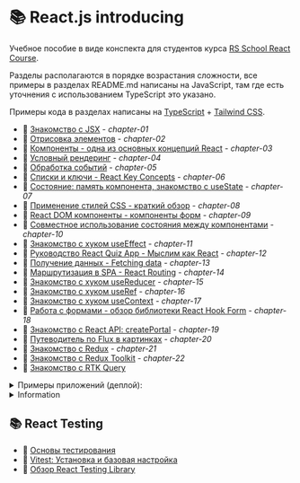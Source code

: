# 📚 React.js introducing

Учебное пособие в виде конспекта для студентов курса [RS School React Course](https://rs.school/react).

Разделы располагаются в порядке возрастания сложности, все примеры в разделах README.md написаны на JavaScript, там где
есть уточнения с использованием TypeScript это указано.

Примеры кода в разделах написаны
на [TypeScript](https://www.typescriptlang.org/) + [Tailwind CSS](https://tailwindcss.com/).

* 📘 [Знакомство с JSX](https://github.com/shopot/react-101/tree/chapter-01) - _chapter-01_
* 📘 [Отрисовка элементов](https://github.com/shopot/react-101/tree/chapter-02) - _chapter-02_
* 📘 [Компоненты - одна из основных концепций React](https://github.com/shopot/react-101/tree/chapter-03) - _chapter-03_
* 📘 [Условный рендеринг](https://github.com/shopot/react-101/tree/chapter-04) - _chapter-04_
* 📘 [Обработка событий](https://github.com/shopot/react-101/tree/chapter-05) - _chapter-05_
* 📘 [Списки и ключи - React Key Concepts](https://github.com/shopot/react-101/tree/chapter-06) - _chapter-06_
* 📘 [Состояние: память компонента, знакомство с useState](https://github.com/shopot/react-101/tree/chapter-07) -
  _chapter-07_
* 📘 [Применение стилей CSS - краткий обзор](https://github.com/shopot/react-101/tree/chapter-08) - _chapter-08_
* 📘 [React DOM компоненты - компоненты форм](https://github.com/shopot/react-101/tree/chapter-09) - _chapter-09_
* 📘 [Совместное использование состояния между компонентами](https://github.com/shopot/react-101/tree/chapter-10) -
  _chapter-10_
* 📘 [Знакомство с хуком useEffect](https://github.com/shopot/react-101/tree/chapter-11) - _chapter-11_
* 📘 [Руководство React Quiz App - Мыслим как React](https://github.com/shopot/react-101/tree/chapter-12) - _chapter-12_
* 📘 [Получение данных - Fetching data](https://github.com/shopot/react-101/tree/chapter-13) - _chapter-13_
* 📘 [Маршрутизация в SPA - React Routing](https://github.com/shopot/react-101/tree/chapter-14) - _chapter-14_
* 📘 [Знакомство с хуком useReducer](https://github.com/shopot/react-101/tree/chapter-15) - _chapter-15_
* 📘 [Знакомство с хуком useRef](https://github.com/shopot/react-101/tree/chapter-16) - _chapter-16_
* 📘 [Знакомство с хуком useContext](https://github.com/shopot/react-101/tree/chapter-17) - _chapter-17_
* 📘 [Работа с формами - обзор библиотеки React Hook Form](https://github.com/shopot/react-101/tree/chapter-18) - _chapter-18_
* 📘 [Знакомство с React API: createPortal](https://github.com/shopot/react-101/tree/chapter-19) - _chapter-19_
* 📘 [Путеводитель по Flux в картинках](https://github.com/shopot/react-101/tree/chapter-20) - _chapter-20_
* 📘 [Знакомство с Redux](https://github.com/shopot/react-101/tree/chapter-21) - _chapter-21_
* 📘 [Знакомство с Redux Toolkit](https://github.com/shopot/react-101/tree/chapter-22) - _chapter-22_
* 📘 [Знакомство с RTK Query](https://github.com/shopot/react-101/tree/rtk-query)

<details>
  <summary>Примеры приложений (деплой):</summary>

- 🔗 [Приложение Todo App](https://todo-app-ab1e50.netlify.app) - [chapter-09](https://github.com/shopot/react-101/tree/chapter-09), [chapter-15](https://github.com/shopot/react-101/tree/chapter-15), [chapter-17](https://github.com/shopot/react-101/tree/chapter-17) , [chapter-21](https://github.com/shopot/react-101/tree/chapter-21), [chapter-22](https://github.com/shopot/react-101/tree/chapter-22)
- 🔗 [Приложение React Roadmap (Accordion)](https://react-roadmap-ab1e50.netlify.app) - [chapter-10](https://github.com/shopot/react-101/tree/chapter-10)
- 🔗 [Приложение с примерами useEffect](https://react-use-effect-ab1e50.netlify.app) - [chapter-11](https://github.com/shopot/react-101/tree/chapter-11)
- 🔗 [Приложение React Quiz App](https://quiz-app-ab1e50.netlify.app) - [chapter-12](https://github.com/shopot/react-101/tree/chapter-12)
- 🔗 [Приложение Fetching Data](https://fetch-data-ab1e50.netlify.app) - [chapter-13](https://github.com/shopot/react-101/tree/chapter-13)
- 🔗 [Приложение с React Router](https://react-router-ab1e50.netlify.app) - [chapter-14](https://github.com/shopot/react-101/tree/chapter-14)
- 🔗 [Приложение с примерами useRef](https://react-useref-ab1e50.netlify.app) - [chapter-16](https://github.com/shopot/react-101/tree/chapter-16)
- 🔗 [Приложение с примерами React Hook Form](https://react-hook-form-ab1e50.netlify.app) - [chapter-18](https://github.com/shopot/react-101/tree/chapter-18)

</details>

<details>
  <summary>Information</summary>

Для работы с примерами кода клонируйте репозиторий

```shell
git clone https://github.com/shopot/react-101.git
cd react-101
```

Выберите раздел на который вы хотите перейти (например chapter-02)

```shell
git checkout chapter-02
```

Установите зависимости

```shell
npm install
```

Запустите dev-сервер

```shell
npm run dev
```

</details>

## 📚 React Testing

* 📙 [Основы тестирования](https://github.com/shopot/react-101/tree/react-testing-01)
* 📙 [Vitest: Установка и базовая настройка](https://github.com/shopot/react-101/tree/react-testing-02)
* 📙 [Обзор React Testing Library](https://github.com/shopot/react-101/tree/react-testing-03)
